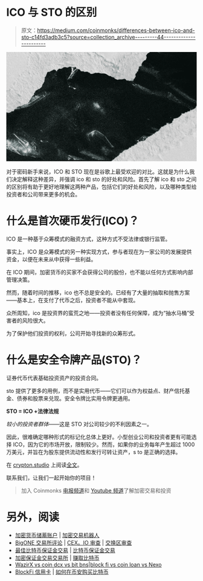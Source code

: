# ICO 与 STO 的区别

> 原文：<https://medium.com/coinmonks/differences-between-ico-and-sto-c14fd3adb3c5?source=collection_archive---------44----------------------->

![](img/e623d0e85fb31c32529194e9d780e1c0.png)

对于密码新手来说，ICO 和 STO 现在是谷歌上最受欢迎的对比。这就是为什么我们决定解释这种差异，并强调 ico 和 sto 的好处和风险。首先了解 ico 和 sto 之间的区别将有助于更好地理解这两种产品，包括它们的好处和风险，以及哪种类型给投资者和公司带来更多的机会。

# 什么是首次硬币发行(ICO)？

ICO 是一种基于众筹模式的融资方式，这种方式不受法律或银行监管。

事实上，ICO 是众筹模式的另一种实现方式，参与者现在为一家公司的发展提供资金，以便在未来从中获得一些利益。

在 ICO 期间，加密货币的买家不会获得公司的股份，也不能以任何方式影响内部管理决策。

然而，随着时间的推移，ico 也不总是安全的。已经有了大量的抽取和抛售方案——基本上，在支付了代币之后，投资者不能从中套现。

众所周知，ico 是投资界的蛮荒之地——投资者没有任何保障，成为“抽水马桶”受害者的风险很大。

为了保护他们投资的权利，公司开始寻找新的众筹形式。

# 什么是安全令牌产品(STO)？

证券代币代表基础投资资产的投资合同。

sto 提供了更多的用例，而不是实用代币——它们可以作为权益点、财产信托基金、债券和股票来兑现。安全令牌比实用令牌更通用。

**STO = ICO +法律法规**

*较小的投资者群体*——这是 STO 对公司较少的不利因素之一。

因此，很难确定哪种形式的标记化总体上更好。小型创业公司和投资者更有可能选择 ICO，因为它的市场开放，限制较少。然而，如果你的业务每年产生超过 1000 万美元，并旨在为股东提供流动性和发行可转让资产，s to 是正确的选择。

在 [crypton.studio](https://crypton.studio) 上阅读[全文](https://crypton.studio/blog/Differences-between-ICO-and-STO)。

联系我们，让我们一起开始你的项目！

> 加入 Coinmonks [电报频道](https://t.me/coincodecap)和 [Youtube 频道](https://www.youtube.com/c/coinmonks/videos)了解加密交易和投资

# 另外，阅读

*   [加密货币储蓄账户](/coinmonks/cryptocurrency-savings-accounts-be3bc0feffbf) | [加密交易机器人](/coinmonks/crypto-trading-bot-c2ffce8acb2a)
*   [BigONE 交易所评论](/coinmonks/bigone-exchange-review-64705d85a1d4) | [CEX。IO 审查](https://coincodecap.com/cex-io-review) | [交换区审查](/coinmonks/swapzone-review-crypto-exchange-data-aggregator-e0ad78e55ed7)
*   [最佳比特币保证金交易](/coinmonks/bitcoin-margin-trading-exchange-bcbfcbf7b8e3) | [比特币保证金交易](https://coincodecap.com/bityard-margin-trading)
*   [加密保证金交易交易所](/coinmonks/crypto-margin-trading-exchanges-428b1f7ad108) | [赚取比特币](/coinmonks/earn-bitcoin-6e8bd3c592d9)
*   [WazirX vs coin dcx vs bit bns](/coinmonks/wazirx-vs-coindcx-vs-bitbns-149f4f19a2f1)|[block fi vs coin loan vs Nexo](/coinmonks/blockfi-vs-coinloan-vs-nexo-cb624635230d)
*   [BlockFi 信用卡](https://coincodecap.com/blockfi-credit-card) | [如何在币安购买比特币](https://coincodecap.com/buy-bitcoin-binance)